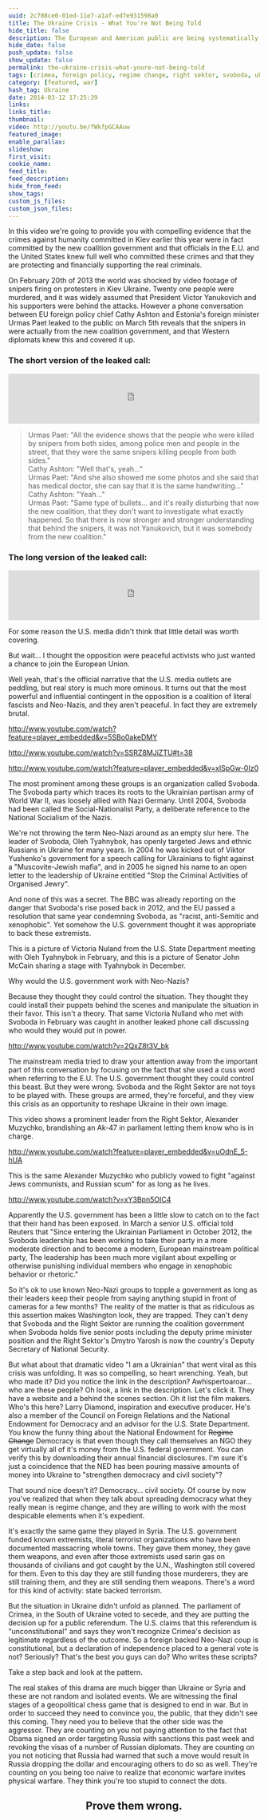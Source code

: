 ```yaml
---
uuid: 2c708ce0-01ed-11e7-a1af-ed7e931598a0
title: The Ukraine Crisis - What You're Not Being Told
hide_title: false
description: The European and American public are being systematically lied to about the Ukraine crisis.
hide_date: false
push_update: false
show_update: false
permalink: the-ukraine-crisis-what-youre-not-being-told
tags: [crimea, foreign policy, regime change, right sektor, svoboda, ukraine, ukraine crisis, russia, geopolitics]
category: [featured, war]
hash_tag: Ukraine
date: 2014-03-12 17:25:39
links:
links_title:
thumbnail:
video: http://youtu.be/fWkfpGCAAuw
featured_image:
enable_parallax:
slideshow:
first_visit:
cookie_name:
feed_title:
feed_description:
hide_from_feed:
show_tags:
custom_js_files:
custom_json_files:
---
```

In this video we're going to provide you with compelling evidence that the crimes against humanity committed in Kiev earlier this year were in fact committed by the new coalition government and that officials in the E.U. and the United States knew full well who committed these crimes and that they are protecting and financially supporting the real criminals.

On February 20th of 2013 the world was shocked by video footage of snipers firing on protesters in Kiev Ukraine. Twenty one people were murdered, and it was widely assumed that President Victor Yanukovich and his supporters were behind the attacks. However a phone conversation between EU foreign policy chief Cathy Ashton and Estonia's foreign minister Urmas Paet leaked to the public on March 5th reveals that the snipers in were actually from the new coalition government, and that Western diplomats knew this and covered it up.

<h3>The short version of the leaked call:</h3>

<div class="video_wrapper_outer"><iframe width="100%" height="100" scrolling="no" frameborder="no" src="https://w.soundcloud.com/player/?url=https%3A//api.soundcloud.com/tracks/138112694&amp;auto_play=false&amp;hide_related=false&amp;visual=true"></iframe></div>

<blockquote>Urmas Paet: "All the evidence shows that the people who were killed by snipers from both sides, among police men and people in the street, that they were the same snipers killing people from both sides."<br/>
Cathy Ashton: "Well that's, yeah..."<br/>
Urmas Paet: "And she also showed me some photos and she said that has medical doctor, she can say that it is the same handwriting..."<br/>
Cathy Ashton: "Yeah..."<br/>
Urmas Paet: "Same type of bullets... and it's really disturbing that now the new coalition, that they don't want to investigate what exactly happened. So that there is now stronger and stronger understanding that behind the snipers, it was not Yanukovich, but it was somebody from the new coalition." </blockquote>

<h3>The long version of the leaked call:</h3>

<div class="video_wrapper_outer"><iframe width="100%" height="100" scrolling="no" frameborder="no" src="https://w.soundcloud.com/player/?url=https%3A//api.soundcloud.com/tracks/138112414&amp;auto_play=false&amp;hide_related=false&amp;visual=true"></iframe></div>

For some reason the U.S. media didn't think that little detail was worth covering. 

But wait… I thought the opposition were peaceful activists who just wanted a chance to join the European Union.

Well yeah, that's the official narrative that the U.S. media outlets are peddling, but real story is much more ominous. It turns out that the most powerful and influential contingent in the opposition is a coalition of literal fascists and Neo-Nazis, and they aren't peaceful. In fact they are extremely brutal.

http://www.youtube.com/watch?feature=player_embedded&v=5SBo0akeDMY

http://www.youtube.com/watch?v=SSRZ8MJiZTU#t=38

http://www.youtube.com/watch?feature=player_embedded&v=xISpGw-0Iz0

The most prominent among these groups is an organization called Svoboda. The Svoboda party which traces its roots to the Ukrainian partisan army of World War II, was loosely allied with Nazi Germany. Until 2004, Svoboda had been called the Social-Nationalist Party, a deliberate reference to the National Socialism of the Nazis.

We're not throwing the term Neo-Nazi around as an empty slur here. The leader of Svoboda, Oleh Tyahnybok, has openly targeted Jews and ethnic Russians in Ukraine for many years. In 2004 he was kicked out of Viktor Yushenko's government  for a speech calling for Ukrainians to fight against a "Muscovite-Jewish mafia", and in 2005 he signed his name to an open letter to the leadership of Ukraine entitled "Stop the Criminal Activities of Organised Jewry". 

And none of this was a secret. The BBC was already reporting on the danger that Svoboda's rise posed back in 2012, and the EU passed a resolution that same year condemning Svoboda, as "racist, anti-Semitic and xenophobic". Yet somehow the U.S. government thought it was appropriate to back these extremists.

This is a picture of Victoria Nuland from the U.S. State Department meeting with Oleh Tyahnybok in February, and this is a picture of Senator John McCain sharing a stage with Tyahnybok in December.

Why would the U.S. government work with Neo-Nazis? 

Because they thought they could control the situation. They thought they could install their puppets behind the scenes and manipulate the situation in their favor. This isn't a theory. That same Victoria Nulland who met with Svoboda in February was caught in another leaked phone call discussing who would they would put in power.

http://www.youtube.com/watch?v=2QxZ8t3V_bk

The mainstream media tried to draw your attention away from the important part of this conversation by focusing on the fact that she used a cuss word when referring to the E.U.
The U.S. government thought they could control this beast. But they were wrong. Svoboda and the Right Sektor are not toys to be played with. These groups are armed, they're forceful, and they view this crisis as an opportunity to reshape Ukraine in their own image.

This video shows a prominent leader from the Right Sektor, Alexander Muzychko, brandishing an Ak-47 in parliament letting them know who is in charge.

http://www.youtube.com/watch?feature=player_embedded&v=uOdnE_5-hUA

This is the same Alexander Muzychko who publicly vowed to fight "against Jews communists, and Russian scum" for as long as he lives.

http://www.youtube.com/watch?v=xY3Bpn5OIC4

Apparently the U.S. government has been a little slow to catch on to the fact that their hand has been exposed. In March a senior U.S. official told Reuters that "Since entering the Ukrainian Parliament in October 2012, the Svoboda leadership has been working to take their party in a more moderate direction and to become a modern, European mainstream political party, The leadership has been much more vigilant about expelling or otherwise punishing individual members who engage in xenophobic behavior or rhetoric."

So it's ok to use known Neo-Nazi groups to topple a government as long as their leaders keep their people from saying anything stupid in front of cameras for a few months?  The reality of the matter is that as ridiculous as this assertion makes Washington look, they are trapped. They can't deny that Svoboda and the Right Sektor are running the coalition government when Svoboda holds five senior posts including the deputy prime minister position and the Right Sektor's Dmytro Yarosh is now the country's Deputy Secretary of National Security.

But what about that dramatic video  "I am a Ukrainian" that went viral as this crisis was unfolding. It was so compelling, so heart wrenching. Yeah, but who made it? Did you notice the link in the description? Awhispertoaroar... who are these people? Oh look, a link in the description. Let's click it. They have a website and a behind the scenes section. Oh it list the film makers. Who's this here? Larry Diamond, inspiration and executive producer. He's also a member of the Council on Foreign Relations and the National Endowment for Democracy and an advisor for the U.S. State Department. You know the funny thing about the National Endowment for <strike>Regime Change</strike> Democracy is that even though they call themselves an NGO they get virtually all of it's money from the U.S. federal government. You can verify this by downloading their annual financial disclosures. I'm sure it's just a coincidence that the NED has been pouring massive amounts of money into Ukraine to "strengthen democracy and civil society"?

That sound nice doesn't it? Democracy... civil society. Of course by now you've realized that when they talk about spreading democracy what they really mean is regime change, and they are willing to work with the most despicable elements when it's expedient.

It's exactly the same game they played in Syria. The U.S. government funded known extremists, literal terrorist organizations who have been documented massacring whole towns. They gave them money, they gave them weapons, and even after those extremists used sarin gas on thousands of civilians and got caught by the U.N., Washington still covered for them. Even to this day they are still funding those murderers, they are still training them, and they are still sending them weapons. There's a word for this kind of activity: state backed terrorism.

But the situation in Ukraine didn't unfold as planned. The parliament of Crimea, in the South of Ukraine voted to secede, and they are putting the decision up for a public referendum. The U.S. claims that this referendum is "unconstitutional" and says they won't recognize Crimea's decision as legitimate regardless of the outcome. So a foreign backed Neo-Nazi coup is constitutional, but a declaration of independence placed to a general vote is not? Seriously? That's the best you guys can do? Who writes these scripts?

Take a step back and look at the pattern.

The real stakes of this drama are much bigger than Ukraine or Syria and these are not random and isolated events. We are witnessing the final stages of a geopolitical chess game that is designed to end in war. But in order to succeed they need to convince you, the public, that they didn't see this coming. They need you to believe that the other side was the aggressor. They are counting on you not paying attention to the fact that Obama signed an order targeting Russia with sanctions this past week and revoking the visas of a number of Russian diplomats. They are counting on you not noticing that Russia had warned that such a move would result in Russia dropping the dollar and encouraging others to do so as well. They're counting on you being too naive to realize that economic warfare invites physical warfare. They think you're too stupid to connect the dots.

<h2 style="text-align:center;">Prove them wrong.</h2>